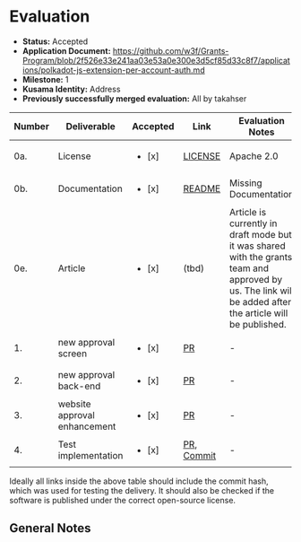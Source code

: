 # Evaluation

- **Status:** Accepted
- **Application Document:** https://github.com/w3f/Grants-Program/blob/2f526e33e241aa03e53a0e300e3d5cf85d33c8f7/applications/polkadot-js-extension-per-account-auth.md
- **Milestone:** 1
- **Kusama Identity:** Address
- **Previously successfully merged evaluation:** All by takahser

| Number | Deliverable                  | Accepted               | Link                                                                                                                                                                    | Evaluation Notes                                                                                                                                          |
| ------ | ---------------------------- | ---------------------- | ----------------------------------------------------------------------------------------------------------------------------------------------------------------------- | --------------------------------------------------------------------------------------------------------------------------------------------------------- |
| 0a.    | License                      | <ul><li>[x] </li></ul> | [LICENSE](https://github.com/polkadot-js/extension/blob/b654e95a309da028b379b986b323557bb1f5f6b4/LICENSE)                                                               | Apache 2.0                                                                                                                                                |
| 0b.    | Documentation                | <ul><li>[x] </li></ul> | [README](https://github.com/polkadot-js/extension/blob/b654e95a309da028b379b986b323557bb1f5f6b4/README.md)                                                              | Missing Documentation                                                                                                                                     |
| 0e.    | Article                      | <ul><li>[x] </li></ul> | (tbd)                                                                                                                                                                   | Article is currently in draft mode but it was shared with the grants team and approved by us. The link will be added after the article will be published. |
| 1.     | new approval screen          | <ul><li>[x] </li></ul> | [PR](https://github.com/polkadot-js/extension/pull/1068)                                                                                                                | -                                                                                                                                                         |
| 2.     | new approval back-end        | <ul><li>[x] </li></ul> | [PR](https://github.com/polkadot-js/extension/pull/1068)                                                                                                                | -                                                                                                                                                         |
| 3.     | website approval enhancement | <ul><li>[x] </li></ul> | [PR](https://github.com/polkadot-js/extension/pull/1068)                                                                                                                | -                                                                                                                                                         |
| 4.     | Test implementation          | <ul><li>[x] </li></ul> | [PR](https://github.com/polkadot-js/extension/pull/1068), [Commit](https://github.com/polkadot-js/extension/pull/1068/commits/cd3a40b33cfed9d4196472419e96fa71beffb58b) | -                                                                                                                                                         |

Ideally all links inside the above table should include the commit hash,
which was used for testing the delivery. It should also be checked if the software is published under the correct open-source license.

## General Notes
